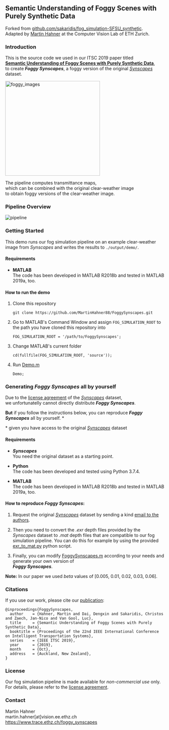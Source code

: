 ## Semantic Understanding of Foggy Scenes with Purely Synthetic Data

Forked from [github.com/sakaridis/fog_simulation-SFSU_synthetic][foggy_cityscapes_code].  
Adapted by [Martin Hahner][profile] at the Computer Vision Lab of ETH Zurich.


### Introduction

This is the source code we used in our ITSC 2019 paper titled  
[**Semantic Understanding of Foggy Scenes with Purely Synthetic Data**][website],  
to create ***Foggy Synscapes***, a foggy version of the original [*Synscapes*][synscapes] dataset.  

<img src="https://github.com/MartinHahner88/FoggySynscapes/blob/master/data/readme/preview.gif" alt="foggy_images" width="300"/>  

The pipeline computes transmittance maps,  
which can be combined with the original clear-weather image  
to obtain foggy versions of the clear-weather image.


### Pipeline Overview

<img src="https://github.com/MartinHahner88/FoggySynscapes/blob/master/data/readme/pipeline.png" alt="pipeline"/>


### Getting Started

This demo runs our fog simulation pipeline on an example clear-weather image from *Synscapes* and writes the results to `./output/demo/`. 


#### Requirements

-  **MATLAB**  
    The code has been developed in MATLAB R2018b and tested in MATLAB 2019a, too.


#### How to run the demo    

1. Clone this repository
   ```
   git clone https://github.com/MartinHahner88/FoggySynscapes.git
   ```
2. Go to MATLAB's Command Window and assign `FOG_SIMULATION_ROOT` to the path you have cloned this repository into
   ```
   FOG_SIMULATION_ROOT = '/path/to/FoggySynscapes';
   ```
3. Change MATLAB's current folder
   ```
   cd(fullfile(FOG_SIMULATION_ROOT, 'source'));
   ```
4. Run [Demo.m](source/Demo.m)
   ```
   Demo;
   ```


### Generating *Foggy Synscapes* all by yourself

Due to the [license agreement][synscapes_license] of the [*Synscapes*][synscapes] dataset,  
we unfortunatelly cannot directly distribute ***Foggy Synscapes***.  

**But** if you follow the instructions below, you can reproduce ***Foggy Synscapes*** all by yourself. \*  

\* given you have access to the original [*Synscapes*][synscapes] dataset


#### Requirements

-  ***Synscapes***  
    You need the original dataset as a starting point.

-  **Python**  
    The code has been developed and tested using Python 3.7.4.

-  **MATLAB**  
    The code has been developed in MATLAB R2018b and tested in MATLAB 2019a, too.


#### How to reproduce *Foggy Synscapes*:

1. Request the original [*Synscapes*][synscapes] dataset by sending a kind [email to the authors][synscapes_mail].

2. Then you need to convert the *.exr* depth files provided by the *Synscapes* dataset to *.mat* depth files that are compatible to our fog simulation pipeline. You can do this for example by using the provided [exr_to_mat.py](source/Depth_processing/exr_to_mat.py) python script.
   
3. Finally, you can modify [FoggySynscapes.m](source/FoggySynscapes.m) according to your needs and generate your own version of   
***Foggy Synscapes***.

**Note:** In our paper we used *beta* values of [0.005, 0.01, 0.02, 0.03, 0.06].
  

### Citations

If you use our work, please cite our [publication][publication]:
```
@inproceedings{FoggySynscapes,
  author    = {Hahner, Martin and Dai, Dengxin and Sakaridis, Christos and Zaech, Jan-Nico and Van Gool, Luc},
  title     = {Semantic Understanding of Foggy Scenes with Purely Synthetic Data},
  booktitle = {Proceedings of the 22nd IEEE International Conference on Intelligent Transportation Systems}, 
  series    = {IEEE ITSC 2019},
  year      = {2019},
  month     = {Oct},
  address   = {Auckland, New Zealand},
}
```


### License

Our fog simulation pipeline is made available for *non-commercial use* only.  
For details, please refer to the [license agreement](LICENSE.txt).


### Contact

Martin Hahner  
martin.hahner[at]vision.ee.ethz.ch  
https://www.trace.ethz.ch/foggy_synscapes


[website]: <https://www.trace.ethz.ch/foggy_synscapes>
[profile]: <https://www.trace.ethz.ch/team/members/martin.html>
[publication]: <https://www.trace.ethz.ch/publications/2019/foggy_synscapes/Semantic_Understanding_of_Foggy_Scenes_with_Purely_Synthetic_Data.pdf>

[foggy_cityscapes_code]: <https://github.com/sakaridis/fog_simulation-SFSU_synthetic>

[synscapes]: <https://7dlabs.com/synscapes-overview>
[synscapes_mail]: <mailto:synscapes@7dlabs.com>
[synscapes_license]: <https://7dlabs.com/synscapes-license>
